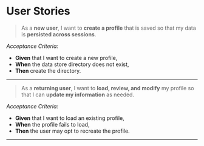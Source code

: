 # User Stories

> As a **new user**, I want to **create a profile** that is saved so that my data is **persisted across sessions**.

*Acceptance Criteria:* 
- **Given** that I want to create a new profile,
- **When** the data store directory does not exist,
- **Then** create the directory.

---

> As a **returning user**, I want to **load, review, and modify** my profile so that I can **update my information** as needed.

*Acceptance Criteria:* 
- **Given** that I want to load an existing profile,
- **When** the profile fails to load,
- **Then** the user may opt to recreate the profile.

---
